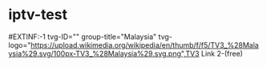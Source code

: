 # iptv-test
#EXTINF:-1 tvg-ID="" group-title="Malaysia" tvg-logo="https://upload.wikimedia.org/wikipedia/en/thumb/f/f5/TV3_%28Malaysia%29.svg/100px-TV3_%28Malaysia%29.svg.png",TV3 Link 2-(free)
